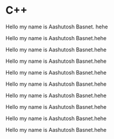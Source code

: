 # C++

Hello my name is Aashutosh Basnet.  hehe

Hello my name is Aashutosh Basnet.hehe

Hello my name is Aashutosh Basnet.hehe


Hello my name is Aashutosh Basnet.hehe



Hello my name is Aashutosh Basnet.hehe



Hello my name is Aashutosh Basnet.hehe



Hello my name is Aashutosh Basnet.hehe



Hello my name is Aashutosh Basnet.hehe



Hello my name is Aashutosh Basnet.hehe



Hello my name is Aashutosh Basnet.hehe

